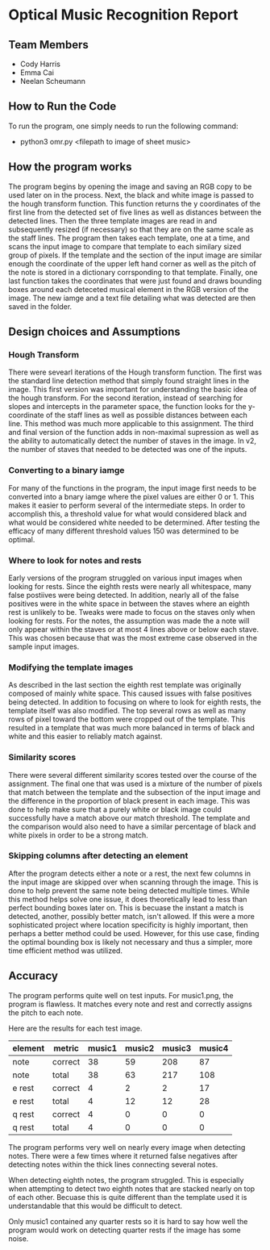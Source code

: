 # Optical Music Recognition Report

## Team Members
- Cody Harris 
- Emma Cai 
- Neelan Scheumann 
## How to Run the Code
To run the program, one simply needs to run the following command:
- python3 omr.py \<filepath to image of sheet music>

## How the program works
The program begins by opening the image and saving an RGB copy to be used later on in the process. Next, the black and white image is passed to the hough transform function. This function returns the y coordinates of the first line from the detected set of five lines as well as distances between the detected lines. Then the three template images are read in and subsequently resized (if necessary) so that they are on the same scale as the staff lines. The program then takes each template, one at a time, and scans the input image to compare that template to each similary sized group of pixels. If the template and the section of the input image are similar enough the coordinate of the upper left hand corner as well as the pitch of the note is stored in a dictionary corrsponding to that template. Finally, one last function takes the coordinates that were just found and draws bounding boxes around each deteceted musical element in the RGB version of the image. The new iamge and a text file detailing what was detected are then saved in the folder. 

## Design choices and Assumptions

### Hough Transform
There were sevearl iterations of the Hough transform function. The first was the standard line detection method that simply found straight lines in the image. This first version was important for understanding the basic idea of the hough transform. For the second iteration, instead of searching for slopes and intercepts in the parameter space, the function looks for the y-coordinate of the staff lines as well as possible distances between each line. This method was much more applicable to this assignment. The third and final version of the function adds in non-maximal supression as well as the ability to automatically detect the number of staves in the image. In v2, the number of staves that needed to be detected was one of the inputs. 

### Converting to a binary iamge
For many of the functions in the program, the input image first needs to be converted into a bnary iamge where the pixel values are either 0 or 1. This makes it easier to perform several of the intermediate steps. In order to accomplish this, a threshold value for what would considered black and what would be considered white needed to be determined. After testing the efficacy of many different threshold values 150 was determined to be optimal. 

### Where to look for notes and rests
Early versions of the program struggled on various input images when looking for rests. Since the eighth rests were nearly all whitespace, many false postiives were being detected. In addition, nearly all of the false positives were in the white space in between the staves where an eighth rest is unlikely to be. Tweaks were made to focus on the staves only when looking for rests. For the notes, the assumption was made the a note will only appear within the staves or at most 4 lines above or below each stave. This was chosen because that was the most extreme case observed in the sample input images. 

### Modifying the template images
As described in the last section the eighth rest template was originally composed of mainly white space. This caused issues with false positives being detected. In addition to focusing on where to look for eighth rests, the template itself was also modified. The top several rows as well as many rows of pixel toward the bottom were cropped out of the template. This resulted in a template that was much more balanced in terms of black and white and this easier to reliably match against. 

### Similarity scores
There were several different similarity scores tested over the course of the assignment. The final one that was used is a mixture of the number of pixels that match between the template and the subsection of the input image and the difference in the proportion of black present in each image. This was done to help make sure that a purely white or black image could successfully have a match above our match threshold. The template and the comparison would also need to have a similar percentage of black and white pixels in order to be a strong match. 

### Skipping columns after detecting an element
After the program detects either a note or a rest, the next few columns in the input image are skipped over when scanning through the image. This is done to help prevent the same note being detected multiple times. While this method helps solve one issue, it does theoretically lead to less than perfect bounding boxes later on. This is becuase the instant a match is detected, another, possibly better match, isn't allowed. If this were a more sophisticated project where location specificity is highly important, then perhaps a better method could be used. However, for this use case, finding the optimal bounding box is likely not necessary and thus a simpler, more time efficient method was utilized. 

## Accuracy
The program performs quite well on test inputs. For music1.png, the program is flawless. It matches every note and rest and correctly assigns the pitch to each note. 

Here are the results for each test image.

| element | metric  | music1 | music2 | music3 | music4 |
| ------- | ------  | ------ | ------ | ------ | ------ |
| note    | correct |  38    |  59    |  208   |  87    |
| note    | total   |  38    |  63    |  217   |  108   |
| e rest  | correct |   4    |   2    |   2    |  17    |
| e rest  | total   |   4    |  12    |  12    |  28    |
| q rest  | correct |   4    |   0    |   0    |   0    |
| q rest  | total   |   4    |   0    |   0    |   0    |

The program performs very well on nearly every image when detecting notes. There were a few times where it returned false negatives after detecting notes within the thick lines connecting several notes. 

When detecting eighth notes, the program struggled. This is especially when attempting to detect two eighth notes that are stacked nearly on top of each other. Becuase this is quite different than the template used it is understandable that this would be difficult to detect. 

Only music1 contained any quarter rests so it is hard to say how well the program would work on detecting quarter rests if the image has some noise. 

